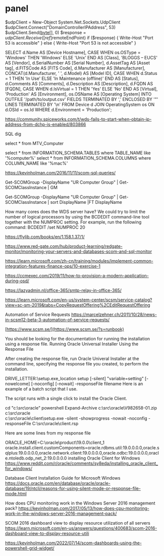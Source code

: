 # panel

$udpClient = New-Object System.Net.Sockets.UdpClient
$udpClient.Connect("DomainControllerIPAddress", 53)
$udpClient.Send([byte[]](0), 0)
$response = $udpClient.Receive([ref]$remoteEndPoint)
if ($response) {
    Write-Host "Port 53 is accessible"
} else {
    Write-Host "Port 53 is not accessible"
}


SELECT 
    d.Name AS [Device Hostname],
    CASE 
        WHEN os.OSType = 'Windows' THEN 'Windows'
        ELSE 'Unix'
    END AS [Class],
    'BLOGGS – EUCS' AS [Vendor],
    d.SerialNumber AS [Serial Number],
    d.AssetTag AS [Asset tag],
    d.FITSCode AS [FITS Code],
    d.Manufacturer AS [Manufacturer],
    CONCAT(d.Manufacturer, ' ', d.Model) AS [Model ID],
    CASE 
        WHEN d.Status = 1 THEN 'In Use'
        ELSE 'In Maintenance (offline)'
    END AS [Status],
    d.Comments AS [Comments],
    d.Description AS [Description],
    d.FQDN AS [FQDN],
    CASE 
        WHEN d.IsVirtual = 1 THEN 'Yes'
        ELSE 'No'
    END AS [Virtual],
    'Production' AS [Environment],
    os.OSName AS [Operating System]
INTO 
    OUTFILE '/path/to/output.csv'
    FIELDS TERMINATED BY ',' 
    ENCLOSED BY '"'
    LINES TERMINATED BY '\n'
FROM 
    Device d
JOIN 
    OperatingSystem os ON d.OSId = os.Id
WHERE 
    d.Environment = 'Production';



https://community.spiceworks.com/t/wds-fails-to-start-when-obtain-ip-address-from-dchp-is-enabled/803866

SQL dig

select * from MTV_Computer 

select * from INFORMATION_SCHEMA.TABLES
where TABLE_NAME like '%computer%'
select * from INFORMATION_SCHEMA.COLUMNS
where COLUMN_NAME  like '%mac%'

https://kevinholman.com/2016/11/11/scom-sql-queries/




Get-SCOMGroup -DisplayName "UR Computer Group" | Get-SCOMClassInstance | GM

Get-SCOMGroup -DisplayName "UR Computer Group" | Get-SCOMClassInstance | sort DisplayName |FT DisplayName

How many cores does the WDS server have? We could try to limit the number of logical processors by using the BCDEDIT command-line tool together with the NUMPROC setting. For example, run the following command:
BCDEDIT /set NUMPROC 20

https://flylib.com/books/en/1.158.1.37/1/

https://www.red-gate.com/hub/product-learning/redgate-monitor/monitoring-your-servers-and-databases-scom-and-sql-monitor

https://learn.microsoft.com/zh-cn/training/modules/implement-common-integration-features-finance-ops/10-exercise-1

https://ccmexec.com/2019/11/how-to-provision-a-modern-application-during-osd/

https://lazyadmin.nl/office-365/smtp-relay-in-office-365/

https://learn.microsoft.com/en-us/system-center/scsm/service-catalog?view=sc-sm-2019&tabs=CopyRequestOffering%2CEditRequestOffering

Automation of Service Requests
https://marcelzehner.ch/2011/10/28/news-in-scsm12-beta-3-automation-of-service-requests/

[https://www.scsm.se/](https://www.scsm.se/?s=runbook)


You should be looking for the documentation for running the installation using a response file.
Running Oracle Universal Installer Using the Response File

After creating the response file, run Oracle Univeral Installer at the command line, specifying the response file you created, to perform the installation.

DRIVE_LETTER:\setup.exe_location setup [-silent] "variable=setting" [-nowelcome] [-noconfig] [-nowait] -responseFile filename 
Here is an example of a batch script that I use.

The script runs with a single click to install the Oracle Client.

cd "c:\src\oracle"
powershell Expand-Archive c:\src\oracle\V982658-01.zip c:\src\oracle\
c:\src\oracle\client\setup.exe -silent -showprogress -nowait -noconfig -responseFile C:\src\oracle\client.rsp

Here are some lines from my response file

 ORACLE_HOME=C:\oracle\product\19.0.0\client_1
 oracle.install.client.customComponents=oracle.rdbms.util:19.0.0.0.0,oracle.sqlplus:19.0.0.0.0,oracle.network.client:19.0.0.0.0,oracle.odbc:19.0.0.0.0,oracle.ntoledb.odp_net_2:19.0.0.0.0
 installing Oracle Client for Windows
 https://www.reddit.com/r/oracle/comments/sy8eda/installing_oracle_client_for_windows/

 Database Client Installation Guide for Microsoft Windows
 https://docs.oracle.com/en/database/oracle/oracle-database/19/ntcli/reasons-for-using-silent-mode-or-response-file-mode.html



 How does CPU monitoring work in the Windows Server 2016 management pack?
 https://kevinholman.com/2017/05/13/how-does-cpu-monitoring-work-in-the-windows-server-2016-management-pack/

 SCOM 2016 dashboard view to display resource utilization of all servers
 https://learn.microsoft.com/en-us/answers/questions/400683/scom-2016-dashboard-view-to-display-resource-utili



 https://kevinholman.com/2022/07/14/scom-dashboards-using-the-powershell-grid-widget/
